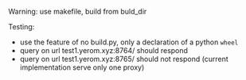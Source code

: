 Warning: use makefile, build from buld_dir

Testing:

-   use the feature of no build.py, only a declaration of a python `wheel`
-   query on url test1.yerom.xyz:8764/ should respond
-   query on url test1.yerom.xyz:8765/ should not respond (current implementation serve only one proxy)
